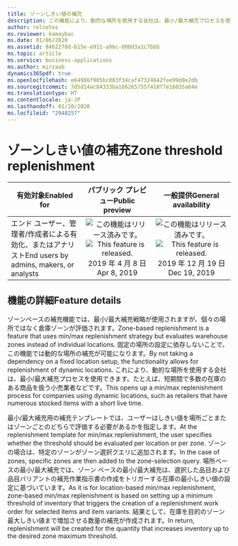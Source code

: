 ```yaml
---
title: ゾーンしきい値の補充
description: この機能により、動的な場所を使用する会社は、最小/最大補充プロセスを使用できます。たとえば、短期間で多数の在庫のある商品を扱う小売業者などです。
author: relnotes
ms.reviewer: kamaybac
ms.date: 01/06/2020
ms.assetid: 8462278d-615e-e911-a96c-000d3a1c7bbb
ms.topic: article
ms.service: business-applications
ms.author: mirzaab
dynamics365pdf: true
ms.openlocfilehash: e64986f905bc803f34caf47324642fee99d0e2db
ms.sourcegitcommit: 7d5d14ac84333ba166265755f410f7e16035a64e
ms.translationtype: HT
ms.contentlocale: ja-JP
ms.lasthandoff: 01/10/2020
ms.locfileid: "2948257"
---
```

# <a name="zone-threshold-replenishment"></a><span data-ttu-id="317b4-103">ゾーンしきい値の補充</span><span class="sxs-lookup"><span data-stu-id="317b4-103">Zone threshold replenishment</span></span>


| <span data-ttu-id="317b4-104">有効対象</span><span class="sxs-lookup"><span data-stu-id="317b4-104">Enabled for</span></span>    |  <span data-ttu-id="317b4-105">パブリック プレビュー</span><span class="sxs-lookup"><span data-stu-id="317b4-105">Public preview</span></span> | <span data-ttu-id="317b4-106">一般提供</span><span class="sxs-lookup"><span data-stu-id="317b4-106">General availability</span></span> | 
| ---------- | :----------: |:----------: |
|<span data-ttu-id="317b4-107">エンド ユーザー、管理者/作成者による有効化、またはアナリスト</span><span class="sxs-lookup"><span data-stu-id="317b4-107">End users by admins, makers, or analysts</span></span>|<span data-ttu-id="317b4-108">![この機能はリリース済みです。](/dynamics365-release-plan/media/green-checkmark.png "この機能はリリース済みです。")</span><span class="sxs-lookup"><span data-stu-id="317b4-108">![This feature is released.](/dynamics365-release-plan/media/green-checkmark.png "This feature is released.")</span></span> <span data-ttu-id="317b4-109">2019 年 4 月 8 日</span><span class="sxs-lookup"><span data-stu-id="317b4-109">Apr 8, 2019</span></span>| <span data-ttu-id="317b4-110">![この機能はリリース済みです。](/dynamics365-release-plan/media/green-checkmark.png "この機能はリリース済みです。")</span><span class="sxs-lookup"><span data-stu-id="317b4-110">![This feature is released.](/dynamics365-release-plan/media/green-checkmark.png "This feature is released.")</span></span> <span data-ttu-id="317b4-111">2019 年 12 月 19 日</span><span class="sxs-lookup"><span data-stu-id="317b4-111">Dec 19, 2019</span></span>|






## <a name="feature-details"></a><span data-ttu-id="317b4-112">機能の詳細</span><span class="sxs-lookup"><span data-stu-id="317b4-112">Feature details</span></span>
<!--feature detail start -->
<span data-ttu-id="317b4-113">ゾーンベースの補充機能では、最小/最大補充戦略が使用されますが、個々の場所ではなく倉庫ゾーンが評価されます。</span><span class="sxs-lookup"><span data-stu-id="317b4-113">Zone-based replenishment is a feature that uses min/max replenishment strategy but evaluates warehouse zones instead of individual locations.</span></span> <span data-ttu-id="317b4-114">固定の場所の設定に依存しないことで、この機能では動的な場所の補充が可能になります。</span><span class="sxs-lookup"><span data-stu-id="317b4-114">By not taking a dependency on a fixed location setup, the functionality allows for replenishment of dynamic locations.</span></span> <span data-ttu-id="317b4-115">これにより、動的な場所を使用する会社は、最小/最大補充プロセスを使用できます。たとえば、短期間で多数の在庫のある商品を扱う小売業者などです。</span><span class="sxs-lookup"><span data-stu-id="317b4-115">This opens up a min/max replenishment process for companies using dynamic locations, such as retailers that have numerous stocked items with a short live time.</span></span> 

<span data-ttu-id="317b4-116">最小/最大補充用の補充テンプレートでは、ユーザーはしきい値を場所ごとまたはゾーンごとのどちらで評価する必要があるかを指定します。</span><span class="sxs-lookup"><span data-stu-id="317b4-116">At the replenishment template for min/max replenishment, the user specifies whether the threshold should be evaluated per location or per zone.</span></span> <span data-ttu-id="317b4-117">ゾーンの場合は、特定のゾーンがゾーン選択クエリに追加されます。</span><span class="sxs-lookup"><span data-stu-id="317b4-117">In the case of zones, specific zones are then added to the zone-selection query.</span></span> <span data-ttu-id="317b4-118">場所ベースの最小/最大補充では、ゾーン ベースの最小/最大補充は、選択した品目および品目バリアントの補充作業指示書の作成をトリガーする在庫の最小しきい値の設定に基づいています。</span><span class="sxs-lookup"><span data-stu-id="317b4-118">As it is for location-based min/max replenishment, zone-based min/max replenishment is based on setting up a minimum threshold of inventory that triggers the creation of a replenishment work order for selected items and item variants.</span></span> <span data-ttu-id="317b4-119">結果として、在庫を目的のゾーン最大しきい値まで増加させる数量の補充が作成されます。</span><span class="sxs-lookup"><span data-stu-id="317b4-119">In return, replenishment will be created for the quantity that increases inventory up to the desired zone maximum threshold.</span></span>
<!--feature detail end -->





